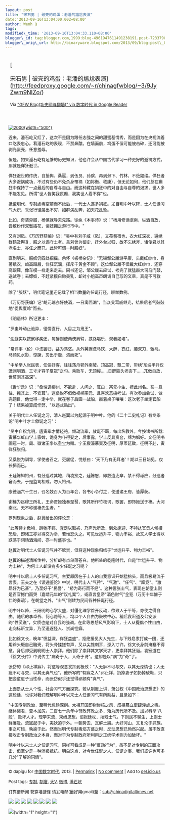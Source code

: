 ```yaml
--- 
layout: post 
title: "宋石男 | 破壳的鸡蛋：老潘的尴尬表演" 
date:'2013-09-16T13:04:00.002+08:00' 
author: Wenh Q
tags:
modified\_time: '2013-09-16T13:04:33.110+08:00' 
blogger\_id: tag:blogger.com,1999:blog-4961947611491238191.post-7233790804594323851
blogger\_orig\_url: http://binaryware.blogspot.com/2013/09/blog-post\_8675.html
---
```

<div style="margin: 10px; padding: 5px;">

<div style="font-size: 18px;">

[

宋石男 |
破壳的鸡蛋：老潘的尴尬表演](http://feedproxy.google.com/~r/chinagfwblog/~3/9JyZwm9NIZo/)

</div>

<div style="font-size: 13px;">

Via ["GFW Blog(功夫网与翻墙)" via 数字时代 in Google
Reader](https://www.blogger.com/blogger.g?blogID=4961947611491238191&pli=1)

</div>

</div>

<div style="font-size: 13px; padding: 15px 0 10px 10px;">

<div style="text-align: left;">

[![2000](http://chinadigitaltimes.net/chinese/files/2013/09/20001.jpg){width="500"}](http://chinadigitaltimes.net/chinese/files/2013/09/20001.jpg)

</div>

近来，潘石屹又红了，这次不是因为跟任志强之间的甜蜜基情秀，而是因为在央视流着口吃表忠心。看潘石屹的表现，不禁鼻酸。在墙面前，鸡蛋不但可能被击碎，还可能被剥光蛋壳，任意羞辱。

但是，如果潘石屹有足够的历史知识，他也许会从中国古代学习一种更好的避祸方式，那就是佯狂避世。

佯狂避世的传统，自接舆、桑扈，到伍员、孙膑，再到邺下、竹林，不绝如缕。佯狂者大多避祸成功，不过有些仍不免杀身罹祸（如祢衡、嵇康），但无论如何，他们总在癫狂中保持了一点最后的自尊与自由。而这种藏在狷狂中的对自由与自尊的渴求，世人多不能发见。所谓"世人皆笑我疯癫，我笑世人看不穿"也。

抵至明代，专制虐毒空前而不绝后，一代士人遂多狷狂。尤自明中叶以降，士人任诞习气大炽，乖张行径层出不穷，如群溪乱奔，如天花乱坠。

比如，奇装异服，杨慎就导夫先路。徐纨《本事诗》说："杨用修谪滇南，纵酒自放，尝敷粉作双鬟插花，诸妓拥之游行市中。"

又有刘凤。《万历野获编》记："吴中有刘子威（凤），文苑耆宿也，衣大红深衣，遍绣群鹤及獬豸，服之以谒守土者。盖刘曾为御史，迁外台以归，故不忘绣斧，诸使君以其老名士，亦任之而已。此皆可谓一时服妖"。

直到明末，服妖仍四处招摇。余怀《板桥杂记》："无锡邹公履游平康，头戴红纱巾，身著纸衣，齿高跟屐，佯狂沉湎，挥斥千黄金不顾"。这位邹公履不但戴大红纱巾，还穿高跟鞋，像车模一样走来走去。同书还记，邹公履去应试，考完了就猛敲大司马门鼓，送试卷；去嫖妓，不赶紧摸白嫩美乳，却对小姐高声朗诵自己写的文章，真是不可救药。

除了"服妖"，明代笔记里还记载了相当数量的任诞行径，聊举数例。

《万历野获编》记"胡元瑞亦好使酒，一日寓西湖"，当众臭骂戚继光，结果后者气鼓鼓地"促舆度岭"而去。

《明语林》所记更丰：

"罗圭峰动止诡异，径情直行，人目之为鬼王"。

"边庭实以按察移疾还，每醉则使两伎肩臂，挟路唱乐，观者如堵"。

"常评事（伦）中法罢归，益为荡恣。从外舅滕洗马饮，大醉，衣红，腰双刀，驰马。马顾见水影，惊蹶，刃出于腹，溃而死"。

"中牟举人张民表，任侠好客，往往荡舟郭外南陂。顶高冠，飘二带，带绣'东坡半升仅漉渊明酒，三寸才容子夏冠"之句。乘败车，无顶幔……日醉陂头老杏下……兀傲自放，世莫测其高深"。

《舌华录》记："桑悦调柳州，不欲赴，人问之，辄曰：宗元小生，擅此州名。吾一旦往，掩其上，不安耳"。这桑悦不但傲视柳宗元，且喜欢恶搞考试。有次参加会试，做完题目，他觉得一定中举，就在卷子后画一战船，敲着桌子嚷嚷：这次老子坐定官船了！结果被算成作弊，"以违式贴出"。

关于明代士人任诞之习，清人赵翼以为起源于明中叶。他的《二十二史札记》有专条论"明中叶才士傲诞之习"：

"吴中自祝允明，唐寅辈才情轻艳，倾动流辈，放诞不羁，每出名教外。今按诸书所载:寅慕华虹山学士家婢，诡身为仆得娶之，后事露，学士反具资奁，缔为姻好。文征明书画冠一时，周、徽诸王争以重宝为赠。宁王宸濠慕寅及征明，厚币延致，征明不赴，寅徉狂脱归。

又桑悦为训导，学使者召之，吏屡促，悦怒曰：'天下乃有无耳者'！期以三日始见，仅长揖而已。

王廷陈知裕州，有分巡过其地，稍凌挫之，廷陈怒，即散遣吏卒，禁不得祗应，分巡者窘而去。于是监司相戒，勿入裕州。

康德涵六十生日，召名妓百人为百年会，各书小令付之，使送诸王府，皆厚获。

谢榛为赵穆王所礼，王命贾姬独奏琵琶，歌其所作竹枝词，歌罢，即饰姬送于榛。大河南北，无不称谢榛先生者。"

罗列现象之后，赵翼给出的评论是：

"此等恃才傲物，跅弛不羁，宜足以取祸，乃声光所及，到处逢迎，不特达官贵人倾接恐后，即诸王亦以得交为幸，若惟恐失之。可见世运升平，物力丰裕，故文人学士得以跌荡于词场酒海间，亦一时盛事也。"

赵翼对明代士人任诞习气并不欣赏，但将这种现象归结于"世运升平、物力丰裕"。

赵翼的描述清晰传神，分析却有点单薄苍白。他所处的乾隆时代，自是"世运升平、物力丰裕"，为何士人却没有多少任诞之习呢？

明中叶以后士人多任诞习气，主要原因在于士人的自我意识开始猛抬头，而且极易流于言表。王夫之在《读通鉴论》中说，明代士人"气矜"、"气激"、"任气"、"躁竞"、"激昂好为已甚"，乃至好干"民誉"、"矫为奇行而不经"。这种嚣张士气，表现在朝堂上则是百官撼门而哭（嘉靖元年的"议礼案"），或直言皇帝"酒色财气"全犯（万历十年雒于仁的奏疏）。在朝堂之外，"士气"则转为民间各种任诞行径。

明中叶以降，王阳明的心学大盛，对僵化理学首开反动，欲致人于平等，亦使之得自由。随后的李卓吾、何心隐等人，均以个人自由为鼓吹中心。稍后袁宏道及公安派的"性灵说"，实质也是对自我的强调。在此等思想风气影响下，士人从提倡个性自由，走向标新立异，乃至追逐怪人、崇尚怪癖。

比如徐文长，晚年"愤益深，佯狂益盛"，拒绝接见大人先生，与下贱皂隶打成一团，还用斧头砸自己脑壳，将头骨揉搓有声，又以尖锥刺耳，深入寸许。徐文长身前淹蹇不得意，身后却受到晚明士人崇拜。他们除了崇拜其文学天才，更崇拜其狂诞。袁宏道在《徐文长传》中说传主"病奇于人，人奇于诗"。这却是以"病"为"奇"了。

张岱的《祁止祥癖》，将这等观念发挥到极致："人无癖不可与交，以其无深情也；人无疵不可与交，以其无真气也"。他所写的"有癖之人"祁止祥，扔掉妻子如扔掉破鞋，只把娈童崽子当性命，而张岱似乎还觉得祁颇有"真气"。

上面是从士人个性、社会习气方面探究。若从制度上讲，萧公权《中国政治思想史》的这段话，也许对我们理解明中叶以来士人任诞习气有所助益，且录如下：

"中国专制政治，至明代愈趋深刻。太祖开国即树惨核之风，成祖篡立更肆淫虐之毒。继体诸君，变本加厉。二百七十余年中苛政弊政之多，殆为历代所不及。加以科举'八股'，败坏人才。理学末流，束缚思想。诏狱廷杖，摧残士气。下则民不聊生，上则士鲜廉耻。流寇起于中，夷狄迫于外。一朝势去，瓦解土崩。大好河山，又复沦于异族。事之可惜，孰逾于此。然而当明代专制毒焰方盛之时，反动思想已勃然兴起。虽不敢直接攻击专制政治之本身，而对于为专制政府所利用之正统学术则力加破坏。"

明中叶以来士人之任诞习气，同样可看成是一种"反动行为"，虽不是对专制的正面攻击，但至少是一种消极抵抗。明白这点，对今世任诞之人、任诞之事，我们或许也可多几分"了解的同情"。


------------------------------------------------------------------------

© dapigu for [中国数字时代](http://chinadigitaltimes.net/chinese), 2013.
|
[Permalink](http://chinadigitaltimes.net/chinese/2013/09/%E5%AE%8B%E7%9F%B3%E7%94%B7-%E7%A0%B4%E5%A3%B3%E7%9A%84%E9%B8%A1%E8%9B%8B%EF%BC%9A%E8%80%81%E6%BD%98%E7%9A%84%E5%B0%B4%E5%B0%AC%E8%A1%A8%E6%BC%94/)
| [No
comment](http://chinadigitaltimes.net/chinese/2013/09/%E5%AE%8B%E7%9F%B3%E7%94%B7-%E7%A0%B4%E5%A3%B3%E7%9A%84%E9%B8%A1%E8%9B%8B%EF%BC%9A%E8%80%81%E6%BD%98%E7%9A%84%E5%B0%B4%E5%B0%AC%E8%A1%A8%E6%BC%94/#comments)
| Add to
[del.icio.us](http://del.icio.us/post?url=http://chinadigitaltimes.net/chinese/2013/09/%E5%AE%8B%E7%9F%B3%E7%94%B7-%E7%A0%B4%E5%A3%B3%E7%9A%84%E9%B8%A1%E8%9B%8B%EF%BC%9A%E8%80%81%E6%BD%98%E7%9A%84%E5%B0%B4%E5%B0%AC%E8%A1%A8%E6%BC%94/&title=%E5%AE%8B%E7%9F%B3%E7%94%B7%20%7C%20%E7%A0%B4%E5%A3%B3%E7%9A%84%E9%B8%A1%E8%9B%8B%EF%BC%9A%E8%80%81%E6%BD%98%E7%9A%84%E5%B0%B4%E5%B0%AC%E8%A1%A8%E6%BC%94)

Post tags:
[专制](http://chinadigitaltimes.net/chinese/tag/%E4%B8%93%E5%88%B6/?category=10466),
[制度](http://chinadigitaltimes.net/chinese/tag/%E5%88%B6%E5%BA%A6/?category=10466),
[大V](http://chinadigitaltimes.net/chinese/tag/%E5%A4%A7v/?category=10466),
[微博](http://chinadigitaltimes.net/chinese/tag/%E5%BE%AE%E5%8D%9A/?category=10466),
[潘石屹](http://chinadigitaltimes.net/chinese/tag/%E6%BD%98%E7%9F%B3%E5%B1%B9/?category=10466)

订靠谱新闻 获穿墙捷径
请发电邮(最好用gmail)至：sub@chinadigitaltimes.net

<div>

[![](http://feeds.feedburner.com/~ff/chinagfwblog?d=yIl2AUoC8zA)](http://feeds.feedburner.com/~ff/chinagfwblog?a=9JyZwm9NIZo:bo9_mNZYoj4:yIl2AUoC8zA)
[![](http://feeds.feedburner.com/~ff/chinagfwblog?i=9JyZwm9NIZo:bo9_mNZYoj4:-BTjWOF_DHI)](http://feeds.feedburner.com/~ff/chinagfwblog?a=9JyZwm9NIZo:bo9_mNZYoj4:-BTjWOF_DHI)
[![](http://feeds.feedburner.com/~ff/chinagfwblog?i=9JyZwm9NIZo:bo9_mNZYoj4:F7zBnMyn0Lo)](http://feeds.feedburner.com/~ff/chinagfwblog?a=9JyZwm9NIZo:bo9_mNZYoj4:F7zBnMyn0Lo)
[![](http://feeds.feedburner.com/~ff/chinagfwblog?i=9JyZwm9NIZo:bo9_mNZYoj4:V_sGLiPBpWU)](http://feeds.feedburner.com/~ff/chinagfwblog?a=9JyZwm9NIZo:bo9_mNZYoj4:V_sGLiPBpWU)
[![](http://feeds.feedburner.com/~ff/chinagfwblog?d=qj6IDK7rITs)](http://feeds.feedburner.com/~ff/chinagfwblog?a=9JyZwm9NIZo:bo9_mNZYoj4:qj6IDK7rITs)
[![](http://feeds.feedburner.com/~ff/chinagfwblog?d=l6gmwiTKsz0)](http://feeds.f%20%20%20eedburner.com/~ff/chinagfwblog?a=9JyZwm9NIZo:bo9_mNZYoj4:l6gmwiTKsz0)
[![](http://feeds.feedburner.com/~ff/chinagfwblog?i=9JyZwm9NIZo:bo9_mNZYoj4:gIN9vFwOqvQ)](http://feeds.feedburner.com/~ff/chinagfwblog?a=9JyZwm9NIZo:bo9_mNZYoj4:gIN9vFwOqvQ)
[![](http://feeds.feedburner.com/~ff/chinagfwblog?d=TzevzKxY174)](http://feeds.feedburner.com/~ff/chinagfwblog?a=9JyZwm9NIZo:bo9_mNZYoj4:TzevzKxY174)

</div>

![](http://feeds.feedburner.com/~r/chinagfwblog/~4/9JyZwm9NIZo){width="1"
height="1"}

</div>
